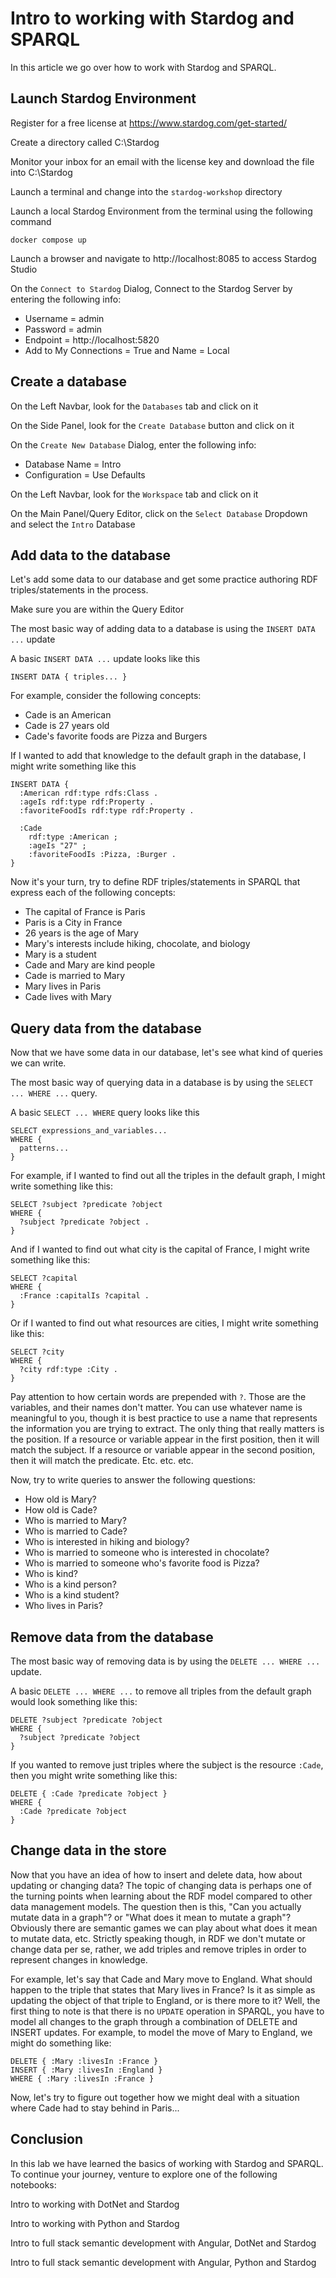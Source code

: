 # Intro to working with Stardog and SPARQL

In this article we go over how to work with Stardog and SPARQL.

## Launch Stardog Environment

Register for a free license at https://www.stardog.com/get-started/

Create a directory called C:\Stardog

Monitor your inbox for an email with the license key and download the file into C:\Stardog

Launch a terminal and change into the `stardog-workshop` directory

Launch a local Stardog Environment from the terminal using the following command
```
docker compose up
```

Launch a browser and navigate to http://localhost:8085 to access Stardog Studio

On the `Connect to Stardog` Dialog, Connect to the Stardog Server by entering the following info:
- Username = admin
- Password = admin
- Endpoint = http://localhost:5820
- Add to My Connections = True and Name = Local

## Create a database

On the Left Navbar, look for the `Databases` tab and click on it

On the Side Panel, look for the `Create Database` button and click on it

On the `Create New Database` Dialog, enter the following info:
- Database Name = Intro
- Configuration = Use Defaults

On the Left Navbar, look for the `Workspace` tab and click on it

On the Main Panel/Query Editor, click on the `Select Database` Dropdown and select the `Intro` Database

## Add data to the database

Let's add some data to our database and get some practice authoring RDF triples/statements in the process. 

Make sure you are within the Query Editor

The most basic way of adding data to a database is using the `INSERT DATA ...` update

A basic `INSERT DATA ...` update looks like this
```
INSERT DATA { triples... }
```

For example, consider the following concepts:
- Cade is an American
- Cade is 27 years old
- Cade's favorite foods are Pizza and Burgers

If I wanted to add that knowledge to the default graph in the database, I might write something like this
```
INSERT DATA {
  :American rdf:type rdfs:Class .
  :ageIs rdf:type rdf:Property .
  :favoriteFoodIs rdf:type rdf:Property .

  :Cade 
    rdf:type :American ;
    :ageIs "27" ;
    :favoriteFoodIs :Pizza, :Burger .
}
```

Now it's your turn, try to define RDF triples/statements in SPARQL that express each of the following concepts:

- The capital of France is Paris
- Paris is a City in France
- 26 years is the age of Mary
- Mary's interests include hiking, chocolate, and biology
- Mary is a student
- Cade and Mary are kind people
- Cade is married to Mary
- Mary lives in Paris
- Cade lives with Mary

## Query data from the database

Now that we have some data in our database, let's see what kind of queries we can write.

The most basic way of querying data in a database is by using the `SELECT ... WHERE ...` query.

A basic `SELECT ... WHERE` query looks like this
```
SELECT expressions_and_variables...
WHERE {
  patterns...
}
```

For example, if I wanted to find out all the triples in the default graph, I might write something like this:
```
SELECT ?subject ?predicate ?object
WHERE {
  ?subject ?predicate ?object .
}
```

And if I wanted to find out what city is the capital of France, I might write something like this:
```
SELECT ?capital
WHERE {
  :France :capitalIs ?capital .
}
```

Or if I wanted to find out what resources are cities, I might write something like this:
```
SELECT ?city
WHERE {
  ?city rdf:type :City .
}
```

Pay attention to how certain words are prepended with `?`. Those are the variables, and their names don't matter. You can use whatever name is meaningful to you, though it is best practice to use a name that represents the information you are trying to extract. The only thing that really matters is the position. If a resource or variable appear in the first position, then it will match the subject. If a resource or variable appear in the second position, then it will match the predicate. Etc. etc. etc.

Now, try to write queries to answer the following questions:
- How old is Mary?
- How old is Cade?
- Who is married to Mary?
- Who is married to Cade?
- Who is interested in hiking and biology?
- Who is married to someone who is interested in chocolate?
- Who is married to someone who's favorite food is Pizza?
- Who is kind?
- Who is a kind person?
- Who is a kind student?
- Who lives in Paris?

## Remove data from the database

The most basic way of removing data is by using the `DELETE ... WHERE ...`  update.

A basic `DELETE ... WHERE ...` to remove all triples from the default graph would look something like this:
```
DELETE ?subject ?predicate ?object
WHERE {
  ?subject ?predicate ?object
}
```

If you wanted to remove just triples where the subject is the resource `:Cade`, then you might write something like this:
```
DELETE { :Cade ?predicate ?object }
WHERE {
  :Cade ?predicate ?object
}
```

## Change data in the store

Now that you have an idea of how to insert and delete data, how about updating or changing data? The topic of changing data is perhaps one of the turning points when learning about the RDF model compared to other data management models. The question then is this, "Can you actually mutate data in a graph"? or "What does it mean to mutate a graph"? Obviously there are semantic games we can play about what does it mean to mutate data, etc. Strictly speaking though, in RDF we don't mutate or change data per se, rather, we add triples and remove triples in order to represent changes in knowledge.

For example, let's say that Cade and Mary move to England. What should happen to the triple that states that Mary lives in France? Is it as simple as updating the object of that triple to England, or is there more to it? Well, the first thing to note is that there is no `UPDATE` operation in SPARQL, you have to model all changes to the graph through a combination of DELETE and INSERT updates. For example, to model the move of Mary to England, we might do something like:
```
DELETE { :Mary :livesIn :France }
INSERT { :Mary :livesIn :England }
WHERE { :Mary :livesIn :France }
```

Now, let's try to figure out together how we might deal with a situation where Cade had to stay behind in Paris...

## Conclusion

In this lab we have learned the basics of working with Stardog and SPARQL. To continue your journey, venture to explore one of the following notebooks:

Intro to working with DotNet and Stardog

Intro to working with Python and Stardog

Intro to full stack semantic development with Angular, DotNet and Stardog

Intro to full stack semantic development with Angular, Python and Stardog